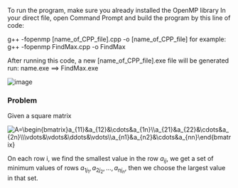 To run the program, make sure you already installed the OpenMP library In your direct file, open Command Prompt and build the program by this line of code:

g++ -fopenmp [name_of_CPP_file].cpp -o [name_of_CPP_file]
for example: g++ -fopenmp FindMax.cpp -o FindMax

After running this code, a new [name_of_CPP_file].exe file will be generated run: name.exe
==> FindMax.exe

![image](https://github.com/abcdefya/Parallel-Finding-Maximum-in-every-Minimum-in-rows-of-Matrix/assets/148352681/16bfd07a-a1f0-4ec6-92ea-33134d7262de)

### Problem
Given a square matrix 

<img src="https://latex.codecogs.com/svg.image?&space;A=\begin{bmatrix}a_{11}&a_{12}&\cdots&a_{1n}\\a_{21}&a_{22}&\cdots&a_{2n}\\\vdots&\vdots&\ddots&\vdots\\a_{n1}&a_{n2}&\cdots&a_{nn}\end{bmatrix}" title=" A=\begin{bmatrix}a_{11}&a_{12}&\cdots&a_{1n}\\a_{21}&a_{22}&\cdots&a_{2n}\\\vdots&\vdots&\ddots&\vdots\\a_{n1}&a_{n2}&\cdots&a_{nn}\end{bmatrix}" />

On each row i, we find the smallest value in the row $a_{ij}$, we get a set of minimum values of rows ${a_{1j_{1}}, a_{2j_{2}} , ..., a_{nj_{n}}}$, then we choose the largest value in that set.
